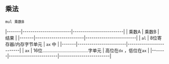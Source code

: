 ##  乘法
```shell
mul 乘数B
```

|-------|------------------------|-------------------------|
| 乘数A | 乘数B                  | 结果                    |
|-------|------------------------|-------------------------|
| `al`  | 8位寄存器/内存字节单元 | `ax` 中                 |
|-------|------------------------|-------------------------|
| `ax`  | 16位………………………………字单元 | 高位在`dx` ，低位在`ax` |
|-------|------------------------|-------------------------|
